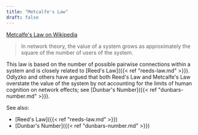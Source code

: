 ```yaml
---
title: "Metcalfe's Law"
draft: false
---
```

[Metcalfe's Law on Wikipedia](https://en.wikipedia.org/wiki/Metcalfe's_law)

> In network theory, the value of a system grows as approximately the square of the number of users of the system.

This law is based on the number of possible pairwise connections within a system and is closely related to [Reed's Law]({{< ref "reeds-law.md" >}}). Odlyzko and others have argued that both Reed's Law and Metcalfe's Law overstate the value of the system by not accounting for the limits of human cognition on network effects; see [Dunbar's Number]({{< ref "dunbars-number.md" >}}).

See also:
- [Reed's Law]({{< ref "reeds-law.md" >}})
- [Dunbar's Number]({{< ref "dunbars-number.md" >}})

